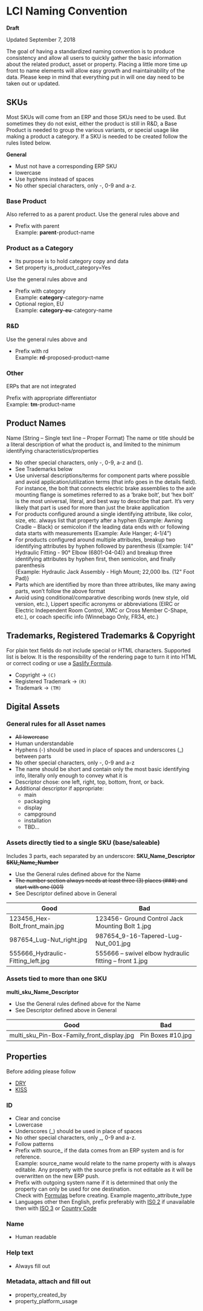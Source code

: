 # LCI Naming Convention

**Draft**

Updated September 7, 2018

The goal of having a standardized naming convention is to produce consistency and allow all users to quickly gather the
basic information about the related product, asset or property. Placing a little more time up front to name elements will
allow easy growth and maintainability of the data. Please keep in mind that everything put in will one day need to be 
taken out or updated.

## SKUs

Most SKUs will come from an ERP and those SKUs need to be used. But sometimes they do not exist, either the product is 
still in R&D, a Base Product is needed to group the various variants, or special usage like making a product a category. 
If a SKU is needed to be created follow the rules listed below.

**General**

- Must not have a corresponding ERP SKU
- lowercase
- Use hyphens instead of spaces 
- No other special characters, only -, 0-9 and a-z.

### Base Product 

Also referred to as a parent product. Use the general rules above and 

- Prefix with parent  
Example: **parent**-product-name

### Product as a Category

- Its purpose is to hold category copy and data
- Set property is_product_category=Yes

Use the general rules above and 

- Prefix with category  
Example: **category**-category-name
- Optional region, EU  
Example: **category-eu**-category-name

### R&D

Use the general rules above and 

- Prefix with rd  
Example: **rd**-proposed-product-name

### Other

ERPs that are not integrated

Prefix with appropriate differentiator  
Example: **tm**-product-name 


## Product Names

Name (String – Single text line – Proper Format)
The name or title should be a literal description of what the product is, and limited to the minimum identifying characteristics/properties

- No other special characters, only -, 0-9, a-z and ().
- See Trademarks below
- Use universal descriptions/terms for component parts where possible and avoid application/utilization terms 
(that info goes in the details field). For instance, the bolt that connects electric brake assemblies to the axle 
mounting flange is sometimes referred to as a ‘brake bolt’, but ‘hex bolt’ is the most universal, literal, and best way 
to describe that part. It’s very likely that part is used for more than just the brake application
- For products configured around a single identifying attribute, like color, size, etc. always list that property after 
a hyphen (Example: Awning Cradle – Black) or semicolon if the leading data ends with or following data starts with 
measurements (Example: Axle Hanger; 4-1/4”)
- For products configured around multiple attributes, breakup two identifying attributes by hyphen followed by 
parenthesis {Example: 1/4" Hydraulic Fitting - 90° Elbow (6801-04-04)} and breakup three identifying attributes by 
hyphen first, then semicolon, and finally parenthesis  
{Example: Hydraulic Jack Assembly - High Mount; 22,000 lbs. (12" Foot Pad)}
- Parts which are identified by more than three attributes, like many awing parts, won’t follow the above format 
- Avoid using conditional/comparative describing words (new style, old version, etc.), Lippert specific acronyms or 
abbreviations (EIRC or Electric Independent Room Control, XMC or Cross Member C-Shape, etc.), or coach specific info (Winnebago Only, FR34, etc.)


## Trademarks, Registered Trademarks & Copyright

For plain text fields do not include special or HTML characters. Supported list is below. 
It is the responsibility of the rendering page to turn it into HTML or correct coding or use a
[Saslify Formula](https://help.salsify.com/help/working-with-formulas).

 - Copyright -> ```(C)```
 - Registered Trademark -> ```(R)```
 - Trademark -> ```(TM)```

## Digital Assets

### General rules for all Asset names

- ~~All lowercase~~
- Human understandable
- Hyphens (-) should be used in place of spaces and underscores (_) between parts
- No other special characters, only -, 0-9 and a-z
- The name should be short and contain only the most basic identifying info, literally only enough to convey what it is
- Descriptor chose: one left, right, top, bottom, front, or back. 
- Additional descriptor if appropriate: 
  - main 
  - packaging
  - display
  - campground
  - installation
  - TBD... 

### Assets directly tied to a single SKU (base/saleable)

Includes 3 parts, each separated by an underscore: **SKU_Name_Descriptor** ~~**SKU_Name_Number**~~

- Use the General rules defined above for the Name
- ~~The number section always needs at least three (3) places (###) and start with one (001)~~
- See Descriptor defined above in General

| Good        | Bad           |
| ------------- | ------------- |
| 123456_Hex-Bolt_front_main.jpg | 123456- Ground Control Jack Mounting Bolt 1.jpg |
| 987654_Lug-Nut_right.jpg | 987654_9-16-Tapered-Lug-Nut_001.jpg |
| 555666_Hydraulic-Fitting_left.jpg | 555666 – swivel elbow hydraulic fitting – front 1.jpg |

### Assets tied to more than one SKU

**multi_sku_Name_Descriptor**

- Use the General rules defined above for the Name
- See Descriptor defined above in General

| Good        | Bad           |
| ------------- | ------------- |
| multi_sku_Pin-Box-Family_front_display.jpg | Pin Boxes #10.jpg |
 
## Properties

Before adding please follow

- [DRY](https://en.wikipedia.org/wiki/Don%27t_repeat_yourself)
- [KISS](https://en.wikipedia.org/wiki/KISS_principle)

### ID 

- Clear and concise 
- Lowercase
- Underscores (_) should be used in place of spaces
- No other special characters, only _, 0-9 and a-z.
- Follow patterns
- Prefix with source_ if the data comes from an ERP system and is for reference.  
Example: source_name would relate to the name property with is always editable. Any property with the source prefix is 
not editable as it will be overwritten on the new ERP push.
- Prefix with outgoing system name if it is determined that only the property can only be used for one destination.  
Check with [Formulas](https://help.salsify.com/help/working-with-formulas) before creating. Example magento_attribute_type
- Languages other then English, prefix preferably with [IS0 2](https://www.sitepoint.com/iso-2-letter-language-codes/) if
unavailable then with [ISO 3](https://www.loc.gov/standards/iso639-2/php/code_list.php) or 
[Country Code](http://www.fincher.org/Utilities/CountryLanguageList.shtml) 

### Name

- Human readable

### Help text

- Always fill out

### Metadata, attach and fill out 

- property_created_by
- property_platform_usage